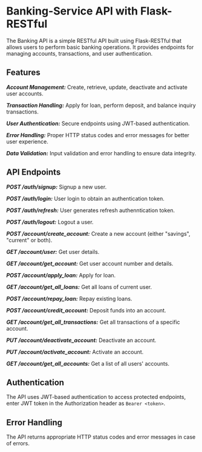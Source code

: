 # Banking-Service API with Flask-RESTful

The Banking API is a simple RESTful API built using Flask-RESTful that allows users to perform basic banking operations. It provides endpoints for managing accounts, transactions, and user authentication.

## Features

***Account Management:*** Create, retrieve, update, deactivate and activate user accounts.

***Transaction Handling:*** Apply for loan, perform deposit, and balance inquiry transactions.

***User Authentication:*** Secure endpoints using JWT-based authentication.

***Error Handling:*** Proper HTTP status codes and error messages for better user experience.

***Data Validation:*** Input validation and error handling to ensure data integrity.

## API Endpoints

***POST /auth/signup:*** Signup a new user.

***POST /auth/login:*** User login to obtain an authentication token.

***POST /auth/refresh:*** User generates refresh authenntication token.

***POST /auth/logout:*** Logout a user.

***POST /account/create_account:*** Create a new account (either "savings", "current" or both).

***GET /account/user:*** Get user details.

***GET /account/get_account:*** Get user account number and details.

***POST /account/apply_loan:*** Apply for loan.

***GET /account/get_all_loans:*** Get all loans of current user.

***POST /account/repay_loan:*** Repay existing loans.

***POST /account/credit_account:*** Deposit funds into an account.

***GET /account/get_all_transactions:*** Get all transactions of a specific account.

***PUT /account/deactivate_account:*** Deactivate an account.

***PUT /account/activate_account:*** Activate an account.

***GET /account/get_all_accounts:*** Get a list of all users' accounts.

## Authentication

The API uses JWT-based authentication to access protected endpoints, enter JWT token in the Authorization header as `Bearer <token>`.

## Error Handling

The API returns appropriate HTTP status codes and error messages in case of errors.

